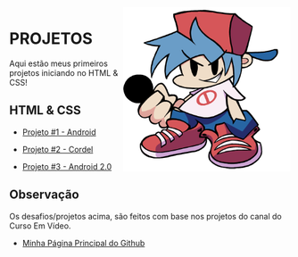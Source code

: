 
<img src="imagens/!blueballs 0boeiip.png" align="right" width="300">

# PROJETOS
Aqui estão meus primeiros projetos iniciando no HTML & CSS!

## HTML & CSS



* [Projeto #1 - Android](https://darkstack16.github.io/HTML-CSS-PROJETOS/projeto1android/index.html)

* [Projeto #2 - Cordel](https://darkstack16.github.io/HTML-CSS-PROJETOS/projeto2cordel/index.html)

* [Projeto #3 - Android 2.0](https://darkstack16.github.io/HTML-CSS-PROJETOS/projeto2cordel/index.html)




## Observação

Os desafios/projetos acima, são feitos com base nos projetos
do canal do Curso Em Vídeo.

* [Minha Página Principal do Github](https://github.com/Darkstack16)
